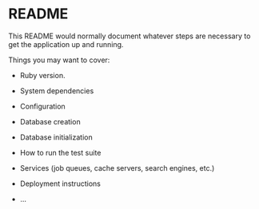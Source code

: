 # README

This README would normally document whatever steps are necessary to get the
application up and running.

Things you may want to cover:

* Ruby version. 

* System dependencies

* Configuration

* Database creation

* Database initialization

* How to run the test suite

* Services (job queues, cache servers, search engines, etc.)

* Deployment instructions

* ...
